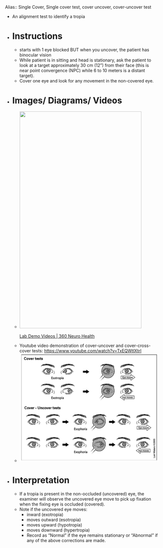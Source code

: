 Alias:: Single Cover, Single cover test, cover uncover, cover-uncover test

- An alignment test to identify a tropia
- # Instructions
	- starts with 1 eye blocked BUT when you uncover, the patient has binocular vision
	- While patient is in sitting and head is stationary, ask the patient to look at a target approximately 30 cm (12”) from their face (this is near point convergence (NPC) while 6 to 10 meters is a distant target).
	- Cover one eye and look for any movement in the non-covered eye.
- # Images/ Diagrams/ Videos
	-
	  <p><a href="https://www.360neurohealth.com/courses/certificate-of-competency-in-vestibular-rehabilitation-course-ccvr/lectures/36795242?wvideo=w9qp9j1tjb"><img src="https://embed-ssl.wistia.com/deliveries/57427fe8e965fbedb03729720b30b38cefdffcf2.jpg?image_crop_resized=800x1422.2222222222222&amp;image_play_button_size=2x&amp;image_play_button=1&amp;image_play_button_color=1A9DCEe0" width="400" height="711.1111111111111" style="width: 400px; height: 711.111px;"></a></p><p><a href="https://www.360neurohealth.com/courses/certificate-of-competency-in-vestibular-rehabilitation-course-ccvr/lectures/36795242?wvideo=w9qp9j1tjb">Lab Demo Videos | 360 Neuro Health</a></p>
	- Youtube video demonstration of cover-uncover and cover-cross-cover tests: https://www.youtube.com/watch?v=TxEQWtlXtrI
	- ![image.png](../assets/image_1639600236523_0.png)
- # Interpretation
	- If a tropia is present in the non-occluded (uncovered) eye, the examiner will observe the uncovered eye move to pick up fixation when the fixing eye is occluded (covered).
	- Note if the uncovered eye moves:
		- inward (exotropia)
		- moves outward (esotropia)
		- moves upward (hypotropia)
		- moves downward (hypertropia)
		- Record as “Normal” if the eye remains stationary or “Abnormal” if any of the above corrections are made.